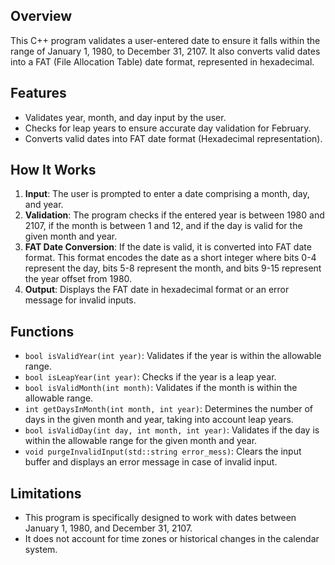 ## Overview

This C++ program validates a user-entered date to ensure it falls within the range of January 1, 1980, to December 31, 2107. It also converts valid dates into a FAT (File Allocation Table) date format, represented in hexadecimal.

## Features

- Validates year, month, and day input by the user.
- Checks for leap years to ensure accurate day validation for February.
- Converts valid dates into FAT date format (Hexadecimal representation).

## How It Works

1. **Input**: The user is prompted to enter a date comprising a month, day, and year.
2. **Validation**: The program checks if the entered year is between 1980 and 2107, if the month is between 1 and 12, and if the day is valid for the given month and year.
3. **FAT Date Conversion**: If the date is valid, it is converted into FAT date format. This format encodes the date as a short integer where bits 0-4 represent the day, bits 5-8 represent the month, and bits 9-15 represent the year offset from 1980.
4. **Output**: Displays the FAT date in hexadecimal format or an error message for invalid inputs.

## Functions

- `bool isValidYear(int year)`: Validates if the year is within the allowable range.
- `bool isLeapYear(int year)`: Checks if the year is a leap year.
- `bool isValidMonth(int month)`: Validates if the month is within the allowable range.
- `int getDaysInMonth(int month, int year)`: Determines the number of days in the given month and year, taking into account leap years.
- `bool isValidDay(int day, int month, int year)`: Validates if the day is within the allowable range for the given month and year.
- `void purgeInvalidInput(std::string error_mess)`: Clears the input buffer and displays an error message in case of invalid input.

## Limitations

- This program is specifically designed to work with dates between January 1, 1980, and December 31, 2107.
- It does not account for time zones or historical changes in the calendar system.
